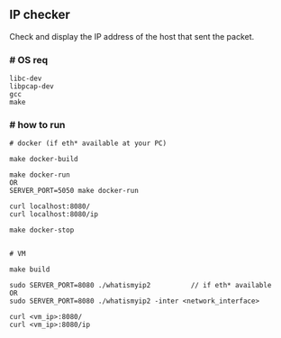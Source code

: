 ## **IP checker**

Check and display the IP address of the host that sent the packet.

### # OS req
```
libc-dev 
libpcap-dev
gcc
make
```

### # how to run

```
# docker (if eth* available at your PC)

make docker-build

make docker-run
OR
SERVER_PORT=5050 make docker-run

curl localhost:8080/
curl localhost:8080/ip

make docker-stop


# VM

make build

sudo SERVER_PORT=8080 ./whatismyip2          // if eth* available
OR
sudo SERVER_PORT=8080 ./whatismyip2 -inter <network_interface>

curl <vm_ip>:8080/
curl <vm_ip>:8080/ip
```
